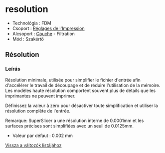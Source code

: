 # resolution

* Technológia : FDM
* Csoport : [Réglages de l'Impression](../print_settings/print_settings.md)
* Alcsoport : [Couche](../print_settings/print_settings.md#couche) - Filtration
* Mód : Szakértő

## Résolution

### Leírás

Résolution minimale, utilisée pour simplifier le fichier d'entrée afin d'accélérer le travail de découpage et de réduire l'utilisation de la mémoire. Les modèles haute résolution comportent souvent plus de détails que les imprimantes ne peuvent imprimer.

Définissez la valeur à zéro pour désactiver toute simplification et utiliser la résolution complète de l'entrée.

Remarque: SuperSlicer a une résolution interne de 0.0001mm et les surfaces précises sont simplifiées avec un seuil de 0.0125mm.

* Valeur par défaut : 0.002 mm

[Vissza a változók listájához](variable_list.md)

